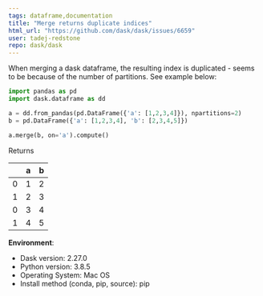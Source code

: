 ```yaml
---
tags: dataframe,documentation
title: "Merge returns duplicate indices"
html_url: "https://github.com/dask/dask/issues/6659"
user: tadej-redstone
repo: dask/dask
---
```


When merging a dask dataframe, the resulting index is duplicated - seems to be because of the number of partitions. See example below:

```python
import pandas as pd
import dask.dataframe as dd

a = dd.from_pandas(pd.DataFrame({'a': [1,2,3,4]}), npartitions=2)
b = pd.DataFrame({'a': [1,2,3,4], 'b': [2,3,4,5]})

a.merge(b, on='a').compute()
```
Returns

|   | a | b |
|---|---|---|
| 0 | 1 | 2 |
| 1 | 2 | 3 |
| 0 | 3 | 4 |
| 1 | 4 | 5 |

**Environment**:

- Dask version: 2.27.0
- Python version: 3.8.5
- Operating System: Mac OS
- Install method (conda, pip, source): pip
